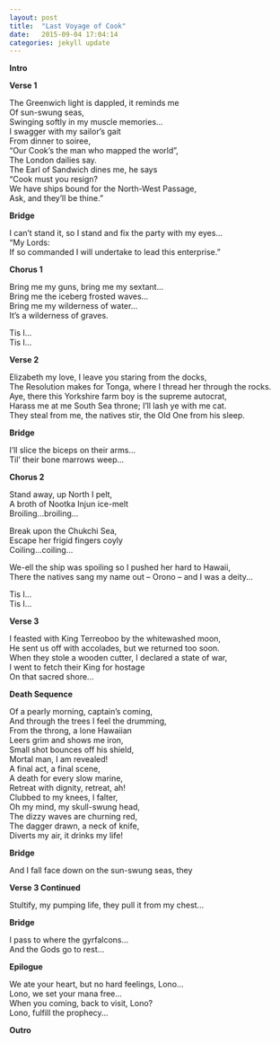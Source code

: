 ```yaml
---
layout: post
title:  "Last Voyage of Cook"
date:   2015-09-04 17:04:14
categories: jekyll update
---
```

**Intro**<br>

**Verse 1**<br>

The Greenwich light is dappled, it reminds me <br>
Of sun-swung seas, <br>
Swinging softly in my muscle memories... <br>
I swagger with my sailor’s gait  <br>
From dinner to soiree, <br>
“Our Cook’s the man who mapped the world”,<br>
The London dailies say.<br>
The Earl of Sandwich dines me, he says<br>
“Cook must you resign?<br>
We have ships bound for the North-West Passage,<br>
Ask, and they’ll be thine.”<br>

**Bridge**<br>

I can’t stand it, so I stand and fix the party with my eyes...<br>
“My Lords:<br>
If so commanded I will undertake to lead this enterprise.”<br>

**Chorus 1**<br>

Bring me my guns, bring me my sextant...<br>
Bring me the iceberg frosted waves...<br>
Bring me my wilderness of water...<br>
It’s a wilderness of graves.<br>

Tis I...<br>
Tis I...<br>

**Verse 2**<br>

Elizabeth my love, I leave you staring from the docks,<br>
The Resolution makes for Tonga, where I thread her through the rocks.<br>
Aye, there this Yorkshire farm boy is the supreme autocrat,<br>
Harass me at me South Sea throne; I’ll lash ye with me cat.<br>
They steal from me, the natives stir, the Old One from his sleep.<br>

**Bridge**<br>

I’ll slice the biceps on their arms...<br>
Til’ their bone marrows weep...<br>

**Chorus 2**<br>

Stand away, up North I pelt, <br>
A broth of Nootka Injun ice-melt <br>
Broiling...broiling...<br>

Break upon the Chukchi Sea, <br>
Escape her frigid fingers coyly<br>
Coiling...coiling...<br>

We-ell the ship was spoiling so I pushed her hard to Hawaii,<br>
There the natives sang my name out – Orono – and I was a deity...<br>

Tis I...<br>
Tis I...<br>

**Verse 3**<br>

I feasted with King Terreoboo by the whitewashed moon,<br>
He sent us off with accolades, but we returned too soon.<br>
When they stole a wooden cutter, I declared a state of war,<br>
I went to fetch their King for hostage<br>
On that sacred shore...<br>

**Death Sequence**<br>

Of a pearly morning, captain’s coming,<br>
And through the trees I feel the drumming,<br>
From the throng, a lone Hawaiian<br>
Leers grim and shows me iron,<br>
Small shot bounces off his shield,<br>
Mortal man, I am revealed!<br>
A final act, a final scene, <br>
A death for every slow marine,<br>
Retreat with dignity, retreat, ah!<br>
Clubbed to my knees, I falter,<br>
Oh my mind, my skull-swung head,<br>
The dizzy waves are churning red,<br>
The dagger drawn, a neck of knife,<br>
Diverts my air, it drinks my life!<br>

**Bridge**<br>

And I fall face down on the sun-swung seas, they<br>

**Verse 3 Continued**<br>

Stultify, my pumping life, they pull it from my chest...<br>

**Bridge**<br>

I pass to where the gyrfalcons...<br>
And the Gods go to rest...<br>

**Epilogue**<br>

We ate your heart, but no hard feelings, Lono...<br>
Lono, we set your mana free...<br>
When you coming, back to visit, Lono?<br>
Lono, fulfill the prophecy...<br>

**Outro**<br>
